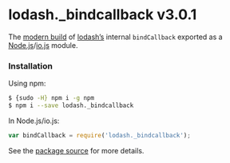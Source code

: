 # lodash._bindcallback v3.0.1

The [modern build](https://github.com/lodash/lodash/wiki/Build-Differences) of [lodash’s](https://lodash.com/) internal `bindCallback` exported as a [Node.js](http://nodejs.org/)/[io.js](https://iojs.org/) module.

###  Installation

Using npm:

```bash
$ {sudo -H} npm i -g npm
$ npm i --save lodash._bindcallback
```

In Node.js/io.js:

```js
var bindCallback = require('lodash._bindcallback');
```

See the [package source](https://github.com/lodash/lodash/blob/3.0.1-npm-packages/lodash._bindcallback) for more details.
